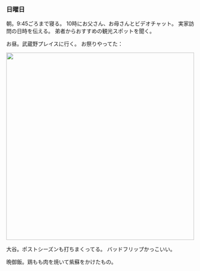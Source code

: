 ### 日曜日

朝。9:45ごろまで寝る。
10時にお父さん、お母さんとビデオチャット。
実家訪問の日時を伝える。
弟者からおすすめの観光スポットを聞く。

お昼。武蔵野プレイスに行く。
お祭りやってた：

<img src="https://i.imgur.com/0Kam0th.jpeg" width="500">

大谷。ポストシーズンも打ちまくってる。
バッドフリップかっこいい。

晩御飯。鶏もも肉を焼いて紫蘇をかけたもの。